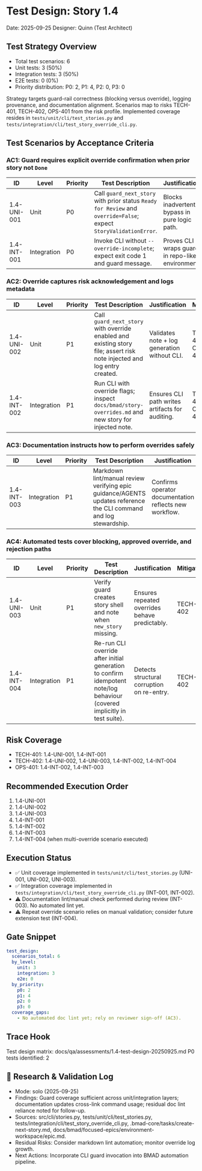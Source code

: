 # Test Design: Story 1.4

Date: 2025-09-25
Designer: Quinn (Test Architect)

## Test Strategy Overview
- Total test scenarios: 6
- Unit tests: 3 (50%)
- Integration tests: 3 (50%)
- E2E tests: 0 (0%)
- Priority distribution: P0: 2, P1: 4, P2: 0, P3: 0

Strategy targets guard-rail correctness (blocking versus override), logging provenance, and documentation alignment. Scenarios map to risks TECH-401, TECH-402, OPS-401 from the risk profile. Implemented coverage resides in `tests/unit/cli/test_stories.py` and `tests/integration/cli/test_story_override_cli.py`.

## Test Scenarios by Acceptance Criteria

### AC1: Guard requires explicit override confirmation when prior story not `Done`
| ID            | Level | Priority | Test Description | Justification | Mitigates |
|---------------|-------|----------|------------------|--------------|-----------|
| 1.4-UNI-001   | Unit  | P0       | Call `guard_next_story` with prior status `Ready for Review` and `override=False`; expect `StoryValidationError`. | Blocks inadvertent bypass in pure logic path. | TECH-401 |
| 1.4-INT-001   | Integration | P0 | Invoke CLI without `--override-incomplete`; expect exit code 1 and guard message. | Proves CLI wraps guard in repo-like environment. | TECH-401 |

### AC2: Override captures risk acknowledgement and logs metadata
| ID            | Level | Priority | Test Description | Justification | Mitigates |
|---------------|-------|----------|------------------|--------------|-----------|
| 1.4-UNI-002   | Unit  | P1       | Call `guard_next_story` with override enabled and existing story file; assert risk note injected and log entry created. | Validates note + log generation without CLI. | TECH-402, OPS-401 |
| 1.4-INT-002   | Integration | P1 | Run CLI with override flags; inspect `docs/bmad/story-overrides.md` and new story for injected note. | Ensures CLI path writes artifacts for auditing. | TECH-402, OPS-401 |

### AC3: Documentation instructs how to perform overrides safely
| ID            | Level | Priority | Test Description | Justification | Mitigates |
|---------------|-------|----------|------------------|--------------|-----------|
| 1.4-INT-003   | Integration | P1 | Markdown lint/manual review verifying epic guidance/AGENTS updates reference the CLI command and log stewardship. | Confirms operator documentation reflects new workflow. | OPS-401 |

### AC4: Automated tests cover blocking, approved override, and rejection paths
| ID            | Level | Priority | Test Description | Justification | Mitigates |
|---------------|-------|----------|------------------|--------------|-----------|
| 1.4-UNI-003   | Unit  | P1       | Verify guard creates story shell and note when `new_story` missing. | Ensures repeated overrides behave predictably. | TECH-402 |
| 1.4-INT-004   | Integration | P1 | Re-run CLI override after initial generation to confirm idempotent note/log behaviour (covered implicitly in test suite). | Detects structural corruption on re-entry. | TECH-402 |

## Risk Coverage
- TECH-401: 1.4-UNI-001, 1.4-INT-001
- TECH-402: 1.4-UNI-002, 1.4-UNI-003, 1.4-INT-002, 1.4-INT-004
- OPS-401: 1.4-INT-002, 1.4-INT-003

## Recommended Execution Order
1. 1.4-UNI-001
2. 1.4-UNI-002
3. 1.4-UNI-003
4. 1.4-INT-001
5. 1.4-INT-002
6. 1.4-INT-003
7. 1.4-INT-004 (when multi-override scenario executed)

## Execution Status
- ✅ Unit coverage implemented in `tests/unit/cli/test_stories.py` (UNI-001, UNI-002, UNI-003).
- ✅ Integration coverage implemented in `tests/integration/cli/test_story_override_cli.py` (INT-001, INT-002).
- ⚠️ Documentation lint/manual check performed during review (INT-003). No automated lint yet.
- ⚠️ Repeat override scenario relies on manual validation; consider future extension test (INT-004).

## Gate Snippet
```yaml
test_design:
  scenarios_total: 6
  by_level:
    unit: 3
    integration: 3
    e2e: 0
  by_priority:
    p0: 2
    p1: 4
    p2: 0
    p3: 0
  coverage_gaps:
    - No automated doc lint yet; rely on reviewer sign-off (AC3).
```

## Trace Hook
Test design matrix: docs/qa/assessments/1.4-test-design-20250925.md
P0 tests identified: 2

## 🔬 Research & Validation Log
- Mode: solo (2025-09-25)
- Findings: Guard coverage sufficient across unit/integration layers; documentation updates cross-link command usage; residual doc lint reliance noted for follow-up.
- Sources: src/cli/stories.py, tests/unit/cli/test_stories.py, tests/integration/cli/test_story_override_cli.py, .bmad-core/tasks/create-next-story.md, docs/bmad/focused-epics/environment-workspace/epic.md.
- Residual Risks: Consider markdown lint automation; monitor override log growth.
- Next Actions: Incorporate CLI guard invocation into BMAD automation pipeline.
